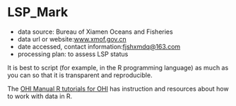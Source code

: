 # LSP_Mark





- data source: Bureau of Xiamen Oceans and Fisheries
- data url or website:www.xmof.gov.cn
- date accessed, contact information:fjshxmdq@163.com
- processing plan: to assess LSP status

It is best to script (for example, in the R programming language) as much as you can so that it is transparent and reproducible. 

The [OHI Manual R tutorials for OHI](http://ohi-science.org/manual/#appendix-5-r-tutorials-for-ohi) has instruction and resources about how to work with data in R. 
